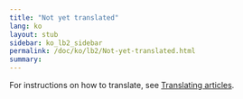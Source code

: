 ```yaml
---
title: "Not yet translated"
lang: ko
layout: stub
sidebar: ko_lb2_sidebar
permalink: /doc/ko/lb2/Not-yet-translated.html
summary:
---
```


For instructions on how to translate, see [Translating articles](/doc/en/contrib/Translating_articles.html).
